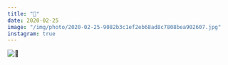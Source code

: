```yaml
---
title: "🌊"
date: 2020-02-25
image: "/img/photo/2020-02-25-9082b3c1ef2eb68ad8c7808bea902607.jpg"
instagram: true
---
```


![🌊](/img/photo/2020-02-25-9082b3c1ef2eb68ad8c7808bea902607.jpg)
